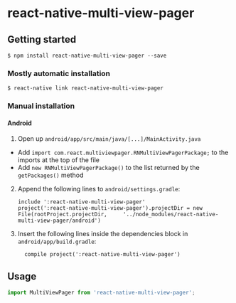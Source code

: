 
# react-native-multi-view-pager

## Getting started

`$ npm install react-native-multi-view-pager --save`

### Mostly automatic installation

`$ react-native link react-native-multi-view-pager`

### Manual installation


#### Android

1. Open up `android/app/src/main/java/[...]/MainActivity.java`
  - Add `import com.react.multiviewpager.RNMultiViewPagerPackage;` to the imports at the top of the file
  - Add `new RNMultiViewPagerPackage()` to the list returned by the `getPackages()` method
2. Append the following lines to `android/settings.gradle`:
  	```
  	include ':react-native-multi-view-pager'
  	project(':react-native-multi-view-pager').projectDir = new File(rootProject.projectDir, 	'../node_modules/react-native-multi-view-pager/android')
  	```
3. Insert the following lines inside the dependencies block in `android/app/build.gradle`:
  	```
      compile project(':react-native-multi-view-pager')
  	```


## Usage
```javascript
import MultiViewPager from 'react-native-multi-view-pager';
```
  